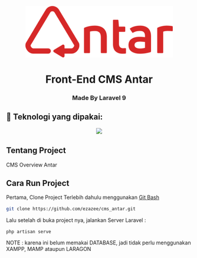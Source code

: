 <p align="center"><a href="#" target="_blank"><img src="/public/assets/images/nuku.png" width="400"></a></p>

<h1 align="center">Front-End CMS Antar</h1>
<h3 align="center">Made By Laravel 9</h3>

## 🚀 Teknologi yang dipakai:

<p align="center"> 
    <img src="https://img.icons8.com/fluency/48/null/laravel.png"/>
</p>


## Tentang Project
CMS Overview Antar

## Cara Run Project

Pertama, Clone Project Terlebih dahulu menggunakan <a href="https://git-scm.com/downloads" target="_blank">Git Bash</a>

```bash
git clone https://github.com/ezazee/cms_antar.git
```

Lalu setelah di buka project nya, jalankan Server Laravel : 
```
php artisan serve
```

NOTE : karena ini belum memakai DATABASE, jadi tidak perlu menggunakan XAMPP, MAMP ataupun LARAGON
